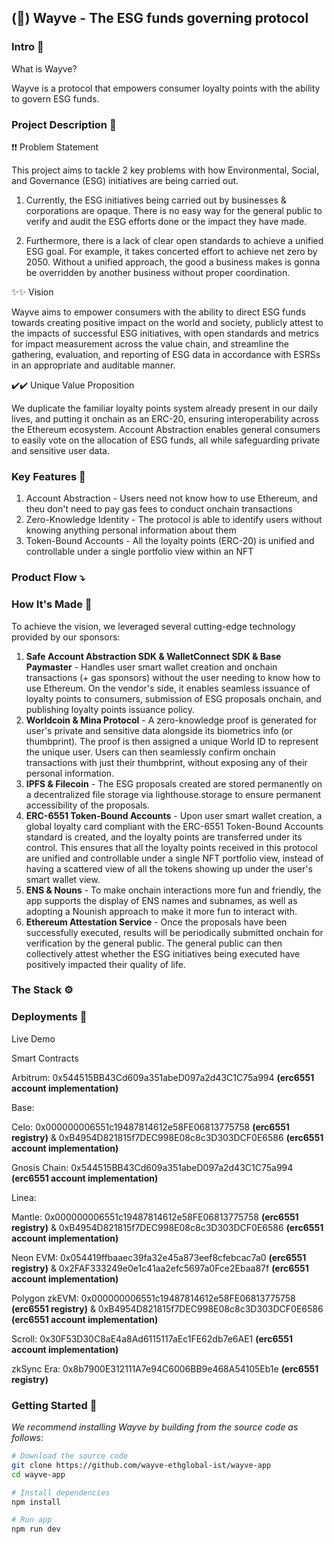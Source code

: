 ## (🌱) Wayve - The ESG funds governing protocol

### Intro 👋

What is Wayve?

Wayve is a protocol that empowers consumer loyalty points with the ability to govern ESG funds.

### Project Description 📔

❗❗ Problem Statement

This project aims to tackle 2 key problems with how Environmental, Social, and Governance (ESG) initiatives are being carried out.

1. Currently, the ESG initiatives being carried out by businesses & corporations are opaque. There is no easy way for the general public to verify and audit the ESG efforts done or the impact they have made.

2. Furthermore, there is a lack of clear open standards to achieve a unified ESG goal. For example, it takes concerted effort to achieve net zero by 2050. Without a unified approach, the good a business makes is gonna be overridden by another business without proper coordination.

✨✨ Vision

Wayve aims to empower consumers with the ability to direct ESG funds towards creating positive impact on the world and society, publicly attest to the impacts of successful ESG initiatives, with open standards and metrics for impact measurement across the value chain, and streamline the gathering, evaluation, and reporting of ESG data in accordance with ESRSs in an appropriate and auditable manner.

✔️✔️ Unique Value Proposition

We duplicate the familiar loyalty points system already present in our daily lives, and putting it onchain as an ERC-20, ensuring interoperability across the Ethereum ecosystem. Account Abstraction enables general consumers to easily vote on the allocation of ESG funds, all while safeguarding private and sensitive user data.

### Key Features 🔑

1. Account Abstraction - Users need not know how to use Ethereum, and theu don't need to pay gas fees to conduct onchain transactions
2. Zero-Knowledge Identity - The protocol is able to identify users without knowing anything personal information about them
3. Token-Bound Accounts - All the loyalty points (ERC-20) is unified and controllable under a single portfolio view within an NFT

### Product Flow ⤵️


### How It's Made 🧰

To achieve the vision, we leveraged several cutting-edge technology provided by our sponsors:

1. **Safe Account Abstraction SDK & WalletConnect SDK & Base Paymaster** - Handles user smart wallet creation and onchain transactions (+ gas sponsors) without the user needing to know how to use Ethereum. On the vendor's side, it enables seamless issuance of loyalty points to consumers, submission of ESG proposals onchain, and publishing loyalty points issuance policy.
2. **Worldcoin & Mina Protocol** - A zero-knowledge proof is generated for user's private and sensitive data alongside its biometrics info (or thumbprint). The proof is then assigned a unique World ID to represent the unique user. Users can then seamlessly confirm onchain transactions with just their thumbprint, without exposing any of their personal information.
3. **IPFS & Filecoin** - The ESG proposals created are stored permanently on a decentralized file storage via lighthouse.storage to ensure permanent accessibility of the proposals.
4. **ERC-6551 Token-Bound Accounts** - Upon user smart wallet creation, a global loyalty card compliant with the ERC-6551 Token-Bound Accounts standard is created, and the loyalty points are transferred under its control. This ensures that all the loyalty points received in this protocol are unified and controllable under a single NFT portfolio view, instead of having a scattered view of all the tokens showing up under the user's smart wallet view.
5. **ENS & Nouns** - To make onchain interactions more fun and friendly, the app supports the display of ENS names and subnames, as well as adopting a Nounish approach to make it more fun to interact with.
6. **Ethereum Attestation Service** - Once the proposals have been successfully executed, results will be periodically submitted onchain for verification by the general public. The general public can then collectively attest whether the ESG initiatives being executed have positively impacted their quality of life.

### The Stack ⚙️


### Deployments 🚀

Live Demo


Smart Contracts

Arbitrum: 0x544515BB43Cd609a351abeD097a2d43C1C75a994 **(erc6551 account implementation)**

Base:

Celo: 0x000000006551c19487814612e58FE06813775758 **(erc6551 registry)** & 0xB4954D821815f7DEC998E08c8c3D303DCF0E6586 **(erc6551 account implementation)**

Gnosis Chain: 0x544515BB43Cd609a351abeD097a2d43C1C75a994 **(erc6551 account implementation)**

Linea:

Mantle: 0x000000006551c19487814612e58FE06813775758 **(erc6551 registry)** & 0xB4954D821815f7DEC998E08c8c3D303DCF0E6586 **(erc6551 account implementation)**

Neon EVM: 0x054419ffbaaec39fa32e45a873eef8cfebcac7a0 **(erc6551 registry)** & 0x2FAF333249e0e1c41aa2efc5697a0Fce2Ebaa87f **(erc6551 account implementation)**

Polygon zkEVM: 0x000000006551c19487814612e58FE06813775758 **(erc6551 registry)** & 0xB4954D821815f7DEC998E08c8c3D303DCF0E6586 **(erc6551 account implementation)**

Scroll: 0x30F53D30C8aE4a8Ad6115117aEc1FE62db7e6AE1 **(erc6551 account implementation)**

zkSync Era: 0x8b7900E312111A7e94C6006BB9e468A54105Eb1e **(erc6551 registry)**

### Getting Started 💪

_We recommend installing Wayve by building from the source code as follows:_

```bash
# Download the source code
git clone https://github.com/wayve-ethglobal-ist/wayve-app
cd wayve-app

# Install dependencies
npm install

# Run app
npm run dev
```
